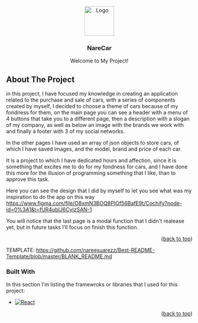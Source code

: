 <!-- Improved compatibility of back to top link: See: https://github.com/othneildrew/Best-README-Template/pull/73 -->
<a name="readme-top"></a>
<!--
*** Thanks for checking out the Best-README-Template. If you have a suggestion
*** that would make this better, please fork the repo and create a pull request
*** or simply open an issue with the tag "enhancement".
*** Don't forget to give the project a star!
*** Thanks again! Now go create something AMAZING! :D
-->



<!-- PROJECT SHIELDS -->
<!--
*** I'm using markdown "reference style" links for readability.
*** Reference links are enclosed in brackets [ ] instead of parentheses ( ).
*** See the bottom of this document for the declaration of the reference variables
*** for contributors-url, forks-url, etc. This is an optional, concise syntax you may use.
*** https://www.markdownguide.org/basic-syntax/#reference-style-links
-->


<!-- PROJECT LOGO -->
<br />
<div align="center">
  <a href="https://github.com/nareesuarezz/NareCar">
    <img src="https://logodix.com/logo/458812.png" alt="Logo" width="80" height="80">
  </a>

  <h3 align="center">NareCar</h3>

  <p align="center">
   Welcome to My Project!
    <br />
 

  </p>
</div>



<!-- ABOUT THE PROJECT -->
## About The Project


in this project, I have focused my knowledge in creating an application related to the purchase and sale of cars, with a series of components created by myself, I decided to choose a theme of cars because of my fondness for them, on the main page you can see a header with a menu of 4 buttons that take you to a different page, then a description with a slogan of my company, as well as below an image with the brands we work with and finally a footer with 3 of my social networks.

In the other pages I have used an array of json objects to store cars, of which I have saved images, and the model, brand and price of each car.

It is a project to which I have dedicated hours and affection, since it is something that excites me to do for my fondness for cars, and I have done this more for the illusion of programming something that I like, than to approve this task.

Here you can see the design that I did by myself to let you see what was my inspiration to do the app on this way https://www.figma.com/file/O8xmN3BOQ8PIOf56BafE9t/Cochify?node-id=0%3A1&t=fUR4ubIJ6CylzSAN-1

You will notice that the last page is a modal function that I didn't realease yet, but in future tasks I'll focus on finish this function.

<p align="right">(<a href="#readme-top">back to top</a>)</p>

TEMPLATE: https://github.com/nareesuarezz/Best-README-Template/blob/master/BLANK_README.md

### Built With

In this section I'm listing the framewroks or libraries that I used for this project:

* [![React][React.js]][React-url]

<p align="right">(<a href="#readme-top">back to top</a>)</p>




<!-- MARKDOWN LINKS & IMAGES -->
<!-- https://www.markdownguide.org/basic-syntax/#reference-style-links -->
[contributors-shield]: https://img.shields.io/github/contributors/othneildrew/Best-README-Template.svg?style=for-the-badge
[contributors-url]: https://github.com/othneildrew/Best-README-Template/graphs/contributors
[forks-shield]: https://img.shields.io/github/forks/othneildrew/Best-README-Template.svg?style=for-the-badge
[forks-url]: https://github.com/othneildrew/Best-README-Template/network/members
[stars-shield]: https://img.shields.io/github/stars/othneildrew/Best-README-Template.svg?style=for-the-badge
[stars-url]: https://github.com/othneildrew/Best-README-Template/stargazers
[issues-shield]: https://img.shields.io/github/issues/othneildrew/Best-README-Template.svg?style=for-the-badge
[issues-url]: https://github.com/othneildrew/Best-README-Template/issues
[license-shield]: https://img.shields.io/github/license/othneildrew/Best-README-Template.svg?style=for-the-badge
[license-url]: https://github.com/othneildrew/Best-README-Template/blob/master/LICENSE.txt
[linkedin-shield]: https://img.shields.io/badge/-LinkedIn-black.svg?style=for-the-badge&logo=linkedin&colorB=555
[linkedin-url]: https://linkedin.com/in/othneildrew
[product-screenshot]: images/screenshot.png
[Next.js]: https://img.shields.io/badge/next.js-000000?style=for-the-badge&logo=nextdotjs&logoColor=white
[Next-url]: https://nextjs.org/
[React.js]: https://img.shields.io/badge/React-20232A?style=for-the-badge&logo=react&logoColor=61DAFB
[React-url]: https://reactjs.org/
[Vue.js]: https://img.shields.io/badge/Vue.js-35495E?style=for-the-badge&logo=vuedotjs&logoColor=4FC08D
[Vue-url]: https://vuejs.org/
[Angular.io]: https://img.shields.io/badge/Angular-DD0031?style=for-the-badge&logo=angular&logoColor=white
[Angular-url]: https://angular.io/
[Svelte.dev]: https://img.shields.io/badge/Svelte-4A4A55?style=for-the-badge&logo=svelte&logoColor=FF3E00
[Svelte-url]: https://svelte.dev/
[Laravel.com]: https://img.shields.io/badge/Laravel-FF2D20?style=for-the-badge&logo=laravel&logoColor=white
[Laravel-url]: https://laravel.com
[Bootstrap.com]: https://img.shields.io/badge/Bootstrap-563D7C?style=for-the-badge&logo=bootstrap&logoColor=white
[Bootstrap-url]: https://getbootstrap.com
[JQuery.com]: https://img.shields.io/badge/jQuery-0769AD?style=for-the-badge&logo=jquery&logoColor=white
[JQuery-url]: https://jquery.com 
